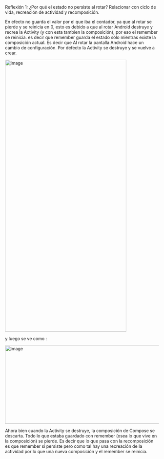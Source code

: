 Reflexión 1: ¿Por qué el estado no persiste al rotar? Relacionar con ciclo de vida, recreación de actividad y recomposición.

En efecto no guarda el valor por el que iba el contador, ya que al rotar se pierde y se reinicia en 0, esto es debido a que al rotar 
Android destruye y recrea la Activity (y con esta tambien la composición), por eso el remember se reinicia. es decir que remember guarda el estado sólo mientras existe la composición actual. Es decir que Al rotar la pantalla Android 
hace un cambio de configuración. Por defecto la Activity se destruye y se vuelve a crear. 

<img width="397" height="889" alt="image" src="https://github.com/user-attachments/assets/815f7af4-5ba7-4331-b3a2-12a2c3d6f0b9" />


y luego se ve como :


<img width="507" height="256" alt="image" src="https://github.com/user-attachments/assets/7994bb92-ac05-4721-8b07-490254f28fce" />



Ahora bien  cuando la Activity se destruye, la composición de Compose se descarta.
Todo lo que estaba guardado con remember (osea lo que vive en la composición) se pierde. Es decir que lo que pasa con la recomposición es que remember si persiste pero como tal hay una recreación de la actividad por lo que una nueva composición  y el remember se reinicia.
